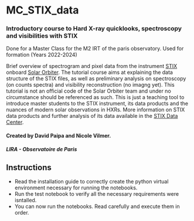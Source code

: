# MC_STIX_data
### Introductory course to Hard X-ray quicklooks, spectroscopy and visibilities with STIX 

Done for a Master Class for the M2 IRT of the paris observatory. Used for formation (Years 2022-2024)

Brief overview of spectrogram and pixel data from the instrument [STIX](https://doi.org/10.1051/0004-6361/202346031) onboard [Solar Orbiter](https://www.esa.int/Science_Exploration/Space_Science/Solar_Orbiter). The tutorial course aims at explaining the data structure of the STIX files, as well as preliminary analysis on spectroscopy (on counts spectra) and visibility reconstruction (no imagng yet). This tutorial is not an official code of the Solar Orbiter team and under no circumstance should be referenced as such. This is just a teaching tool to introduce master students to the STIX instrument, its data products and the nuances of modern solar observations in HXRs. More information on STIX data products and further analysis of its data available in the [STIX Data Center](https://datacenter.stix.i4ds.net/).

#### Created by David Paipa and Nicole Vilmer.
##### LIRA - Observatoire de Paris


## Instructions

* Read the installation guide to correctly create the python virtual environment necessary for running the notebooks.
* Run the test notebook to verify all the necessary requirements were isntalled.
* You can now run the notebooks. Read carefully and execute them in order. 

